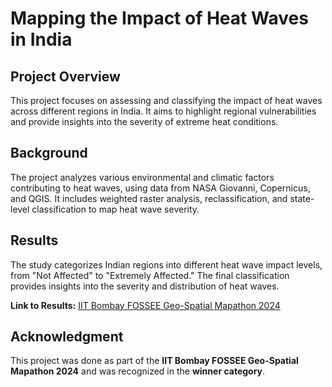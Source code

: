 # Mapping the Impact of Heat Waves in India

## Project Overview  
This project focuses on assessing and classifying the impact of heat waves across different regions in India. It aims to highlight regional vulnerabilities and provide insights into the severity of extreme heat conditions.

## Background  
The project analyzes various environmental and climatic factors contributing to heat waves, using data from NASA Giovanni, Copernicus, and QGIS. It includes weighted raster analysis, reclassification, and state-level classification to map heat wave severity.

## Results  
The study categorizes Indian regions into different heat wave impact levels, from "Not Affected" to "Extremely Affected." The final classification provides insights into the severity and distribution of heat waves.

**Link to Results:** [IIT Bombay FOSSEE Geo-Spatial Mapathon 2024](https://iitb-mapathon-2024.fossee.in/results)

## Acknowledgment  
This project was done as part of the **IIT Bombay FOSSEE Geo-Spatial Mapathon 2024** and was recognized in the **winner category**.
